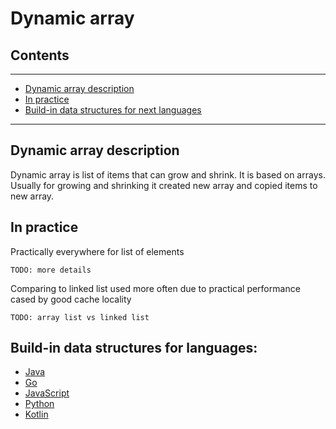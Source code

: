 # Dynamic array

## Contents
---
- [Dynamic array description](#description)
- [In practice](#practice)
- [Build-in data structures for next languages](#build-in)

---


<div id="description" />

## Dynamic array description

Dynamic array is list of items that can grow and shrink. It is based on arrays.
Usually for growing and shrinking it created new array and copied items to new array.  


<div id="practice"/>

## In practice
Practically everywhere for list of elements 

``TODO: more details``

Comparing to linked list used more often due to practical performance cased by good cache locality

``TODO: array list vs linked list``



<div id="build-in"/>

## Build-in data structures for languages:
 
- [Java](/java.html#dynamic-array)
- [Go](/golang.html#dynamic-array)
- [JavaScript](/javascript.html#array) 
- [Python](/python.html#dynamic-array)  
- [Kotlin](/kotlin.html#dynamic-array)  






